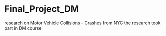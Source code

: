 # Final_Project_DM
research on Motor Vehicle Collisions - Crashes from NYC the research took part in DM course 
